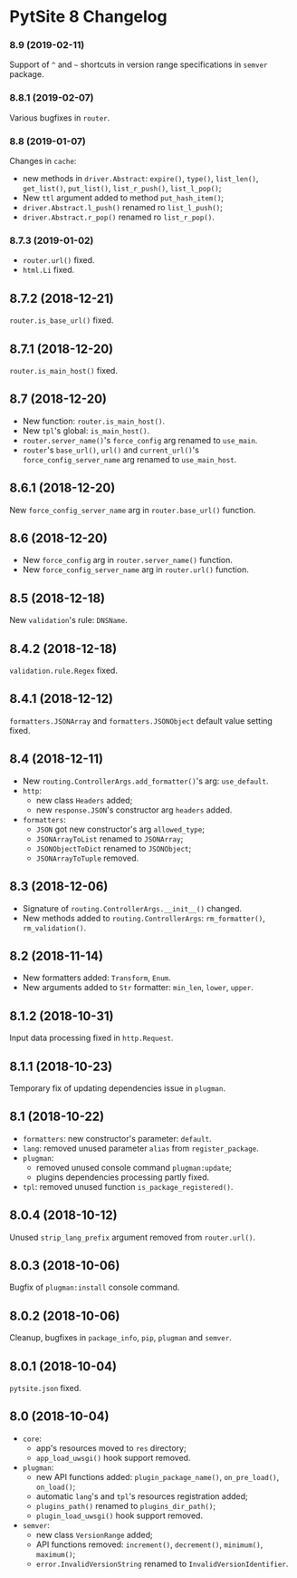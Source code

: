 # PytSite 8 Changelog


### 8.9 (2019-02-11)

Support of `^` and `~` shortcuts in version range specifications in
`semver` package.


### 8.8.1 (2019-02-07)

Various bugfixes in `router`.


### 8.8 (2019-01-07)

Changes in `cache`:
- new methods in `driver.Abstract`: `expire()`, `type()`, `list_len()`,
  `get_list()`, `put_list()`, `list_r_push()`, `list_l_pop()`;
- New `ttl` argument added to method `put_hash_item()`;
- `driver.Abstract.l_push()` renamed ro `list_l_push()`;
- `driver.Abstract.r_pop()` renamed ro `list_r_pop()`.


### 8.7.3 (2019-01-02)

- `router.url()` fixed.
- `html.Li` fixed.


## 8.7.2 (2018-12-21)

`router.is_base_url()` fixed.


## 8.7.1 (2018-12-20)

`router.is_main_host()` fixed.


## 8.7 (2018-12-20)

- New function: `router.is_main_host()`.
- New `tpl`'s global: `is_main_host()`.
- `router.server_name()`'s `force_config` arg renamed to `use_main`.
- `router`'s `base_url()`, `url()` and `current_url()`'s
  `force_config_server_name` arg renamed to `use_main_host`.


## 8.6.1 (2018-12-20)

New `force_config_server_name` arg in `router.base_url()` function.


## 8.6 (2018-12-20)

- New `force_config` arg in `router.server_name()` function.
- New `force_config_server_name` arg in `router.url()` function.


## 8.5 (2018-12-18)

New `validation`'s rule: `DNSName`.


## 8.4.2 (2018-12-18)

`validation.rule.Regex` fixed.


## 8.4.1 (2018-12-12)

`formatters.JSONArray` and `formatters.JSONObject` default value
setting fixed.


## 8.4 (2018-12-11)

- New `routing.ControllerArgs.add_formatter()`'s arg: `use_default`.
- `http`:
    - new class `Headers` added;
    - new `response.JSON`'s constructor arg `headers` added.
- `formatters`:
    - `JSON` got new constructor's arg `allowed_type`;
    - `JSONArrayToList` renamed to `JSONArray`;
    - `JSONObjectToDict` renamed to `JSONObject`;
    - `JSONArrayToTuple` removed.


## 8.3 (2018-12-06)

- Signature of `routing.ControllerArgs.__init__()` changed.
- New methods added to `routing.ControllerArgs`: `rm_formatter()`,
  `rm_validation()`.


## 8.2 (2018-11-14)

- New formatters added: `Transform`, `Enum`.
- New arguments added to `Str` formatter: `min_len`, `lower`, `upper`.


## 8.1.2 (2018-10-31)

Input data processing fixed in `http.Request`.


## 8.1.1 (2018-10-23)

Temporary fix of updating dependencies issue in `plugman`.


## 8.1 (2018-10-22)

- `formatters`: new constructor's parameter: `default`.
- `lang`: removed unused parameter `alias` from `register_package`.
- `plugman`:
    - removed unused console command `plugman:update`;
    - plugins dependencies processing partly fixed.
- `tpl`: removed unused function `is_package_registered()`.


## 8.0.4 (2018-10-12)

Unused `strip_lang_prefix` argument removed from `router.url()`.


## 8.0.3 (2018-10-06)

Bugfix of `plugman:install` console command.


## 8.0.2 (2018-10-06)

Cleanup, bugfixes in `package_info`, `pip`, `plugman` and `semver`.


## 8.0.1 (2018-10-04)

`pytsite.json` fixed.


## 8.0 (2018-10-04)

- `core`:
    - app's resources moved to `res` directory;
    - `app_load_uwsgi()` hook support removed.
- `plugman`:
    - new API functions added: `plugin_package_name()`, `on_pre_load()`,
      `on_load()`;
    - automatic `lang`'s and `tpl`'s resources registration added;
    - `plugins_path()` renamed to `plugins_dir_path()`;
    - `plugin_load_uwsgi()` hook support removed.
- `semver`:
    - new class `VersionRange` added;
    - API functions removed: `increment()`, `decrement()`, `minimum()`,
      `maximum()`;
    - `error.InvalidVersionString` renamed to `InvalidVersionIdentifier`.

